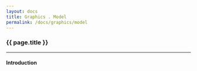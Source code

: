 ```yaml
---
layout: docs
title: Graphics . Model
permalink: /docs/graphics/model
---
```


### {{ page.title }}

***

#### Introduction